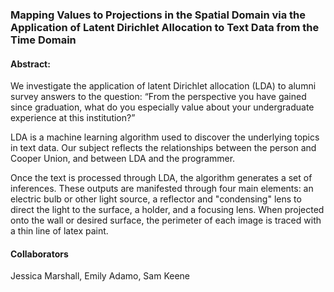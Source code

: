 ### Mapping Values to Projections in the Spatial Domain via the Application of Latent Dirichlet Allocation to Text Data from the Time Domain


#### Abstract:
We investigate the application of latent Dirichlet allocation (LDA) to alumni survey answers to the question:  “From the perspective you have gained since graduation, what do you especially value about your undergraduate experience at this institution?”

LDA is a machine learning algorithm used to discover the underlying topics in text data. Our subject reflects the relationships between the person and Cooper Union, and between LDA and the programmer.

Once the text is processed through LDA, the algorithm generates a set of inferences. These outputs are manifested through four main elements: an electric bulb or other light source, a reflector and "condensing" lens to direct the light to the surface, a holder, and a focusing lens. When projected onto the wall or desired surface, the perimeter of each image is traced with a thin line of latex paint.


#### Collaborators

Jessica Marshall, Emily Adamo, Sam Keene
